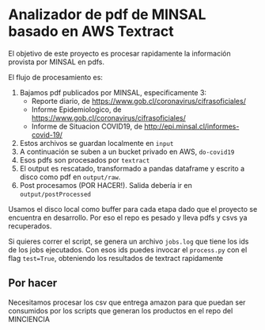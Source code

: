 # Analizador de pdf de MINSAL basado en AWS Textract

El objetivo de este proyecto es procesar rapidamente la información provista por MINSAL en pdfs.

El flujo de procesamiento es:

 1. Bajamos pdf publicados por MINSAL, especificamente 3:
    * Reporte diario, de https://www.gob.cl/coronavirus/cifrasoficiales/
    * Informe Epidemiologico, de https://www.gob.cl/coronavirus/cifrasoficiales/
    * Informe de Situacion COVID19, de http://epi.minsal.cl/informes-covid-19/
 2. Estos archivos se guardan localmente en `input`
 3. A continuación se suben a un bucket privado en AWS, `do-covid19`
 4. Esos pdfs son procesados por `textract`
 5. El output es rescatado, transformado a pandas dataframe y escrito a disco como pdf en `output/raw`.
 6. Post procesamos (POR HACER!). Salida debería ir en `output/postProcessed`
 
 Usamos el disco local como buffer para cada etapa dado que el proyecto se encuentra en desarrollo.
 Por eso el repo es pesado y lleva pdfs y csvs ya recuperados.
 
 Si quieres correr el script, se genera un archivo `jobs.log` que tiene los ids de los jobs ejecutados.
 Con esos ids puedes invocar el `process.py` con el flag `test=True`, obteniendo los resultados de textract rapidamente
 
 ## Por hacer
 
 Necesitamos procesar los csv que entrega amazon para que puedan ser consumidos por los scripts que generan los
 productos en el repo del MINCIENCIA